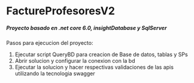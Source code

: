 # FactureProfesoresV2
##### Proyecto basado en .net core 6.0, insightDatabase y SqlServer 

Pasos para ejecucion del proyecto:

1. Ejecutar script QueryBD para creacion de Base de datos, tablas y SPs
2. Abrir solucion y configurar la conexion con la bd
3. Ejecutar la solucion y hacer respectivas validaciones de las apis utilizando la tecnologia swagger

